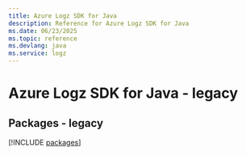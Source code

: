 ```yaml
---
title: Azure Logz SDK for Java
description: Reference for Azure Logz SDK for Java
ms.date: 06/23/2025
ms.topic: reference
ms.devlang: java
ms.service: logz
---
```

# Azure Logz SDK for Java - legacy
## Packages - legacy
[!INCLUDE [packages](logz-index.md)]